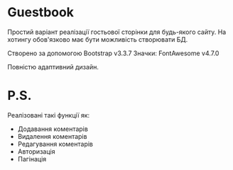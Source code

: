# Guestbook
Простий варіант реалізації гостьової сторінки для будь-якого сайту.
На хотингу обов'язково має бути можливість створювати БД.

Створено за допомогою Bootstrap v3.3.7
Значки: FontAwesome v4.7.0

Повністю адаптивний дизайн.

# P.S.
Реалізовані такі функції як: 
* Додавання коментарів
* Видалення коментарів
* Редагування коментарів
* Авторизація
* Пагінація